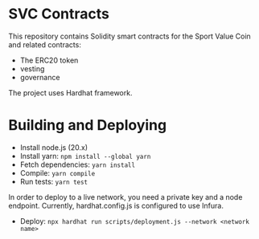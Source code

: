 # SVC Contracts

This repository contains Solidity smart contracts for the Sport Value Coin and related contracts:

* The ERC20 token
* vesting
* governance

The project uses Hardhat framework.

# Building and Deploying

* Install node.js (20.x)
* Install yarn: ```npm install --global yarn```
* Fetch dependencies: ```yarn install```
* Compile: ```yarn compile```
* Run tests: ```yarn test```

In order to deploy to a live network, you need a private key and a node endpoint. Currently, hardhat.config.js is configured to use Infura.
* Deploy: ```npx hardhat run scripts/deployment.js --network <network name>```

